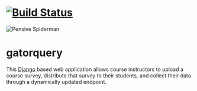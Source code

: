 
[![Build Status](https://travis-ci.com/GatorEducator/gatorquery.svg?branch=master)](https://travis-ci.com/GatorEducator/gatorquery)
=======
![Pensive Spiderman](https://i.imgur.com/Cb3vQSR.png)


# gatorquery

This [Django](https://www.djangoproject.com/) based web application allows course instructors to upload a course survey, distribute that survey to their students, and collect their data through a dynamically updated endpoint.
